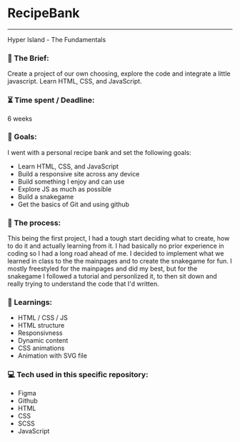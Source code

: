 # RecipeBank

---

Hyper Island - The Fundamentals

### :open_file_folder: The Brief:

Create a project of our own choosing, explore the code and integrate a little javascript. Learn HTML, CSS, and JavaScript.


### :hourglass_flowing_sand: Time spent / Deadline:

6 weeks

### :dart: Goals:

I went with a personal recipe bank and set the following goals:
- Learn HTML, CSS, and JavaScript
- Build a responsive site across any device
- Build something I enjoy and can use
- Explore JS as much as possible
- Build a snakegame
- Get the basics of Git and using github

### :grimacing: The process:

This being the first project, I had a tough start deciding what to create, how to do it and actually learning from it. I had basically no prior experience in coding so I had a long road ahead of me. I decided to implement what we learned in class to the the mainpages and to create the snakegame for fun. I mostly freestyled for the mainpages and did my best, but for the snakegame I followed a tutorial and personlized it, to then sit down and really trying to understand the code that I'd written. 

### :blue_book: Learnings:

- HTML / CSS / JS
- HTML structure
- Responsivness
- Dynamic content
- CSS animations
- Animation with SVG file

### :computer: Tech used in this specific repository:

- Figma
- Github
- HTML
- CSS
- SCSS
- JavaScript
